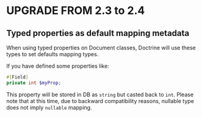 # UPGRADE FROM 2.3 to 2.4

## Typed properties as default mapping metadata

When using typed properties on Document classes, Doctrine will use these types to set defaults mapping types.

If you have defined some properties like:

```php
#[Field]
private int $myProp;
```

This property will be stored in DB as `string` but casted back to `int`. Please note that at this
time, due to backward compatibility reasons, nullable type does not imply `nullable` mapping.
